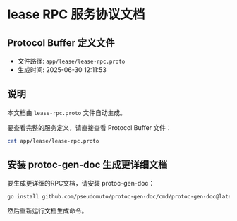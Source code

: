 # lease RPC 服务协议文档

## Protocol Buffer 定义文件
- 文件路径: `app/lease/lease-rpc.proto`
- 生成时间: 2025-06-30 12:11:53

## 说明
本文档由 `lease-rpc.proto` 文件自动生成。

要查看完整的服务定义，请直接查看 Protocol Buffer 文件：
```bash
cat app/lease/lease-rpc.proto
```

## 安装 protoc-gen-doc 生成更详细文档
要生成更详细的RPC文档，请安装 protoc-gen-doc：
```bash
go install github.com/pseudomuto/protoc-gen-doc/cmd/protoc-gen-doc@latest
```

然后重新运行文档生成命令。

